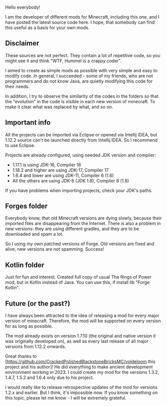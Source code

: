 Hello everybody!

I am the developer of different mods for Minecraft, including this one, and I have posted the latest source code here. I hope, that somebody can find this useful as a basis for your own mods.

<h2> Disclaimer </h2>

These sources are not perfect. They contain a lot of repetitive code, so you might see it and think "WTF, Hummel is a crappy coder".

I aimed to create as simple mods as possible with very simple and easy to modify code. 
In general, I succeeded - some of my friends, who are not programmers and do not know Java, are quietly modifying this code for their needs.

In addition, I try to observe the similarity of the codes in the folders so that the "evolution" in the code is visible in each new version of minecraft. 
To make it clear what was replaced by what, and so on.

<h2> Important info </h2>

All the projects can be imported via Eclipse or opened via Intellij IDEA, but 1.12.2 source can't be launched directly from Intellij IDEA. So I recommend to use Eclipse.

Projects are already configured, using needed JDK version and compiler:

* 1.17.1 is using JDK-16, Compiler 16
* 1.18.2 and higher are using JDK-17, Compiler 17
* 1.6.4 and lower are using JDK-11, Compiler 6 (1.6)
* All the others are using JDK-8 (JDK 1.8), Compiler 8 (1.8)

If you have problems when importing projects, check your JDK's paths.

<h2> Forges folder </h2>

Everybody know, that old Minecraft versions are dying slowly, because their imported files are disappearing from the Internet. 
There is also a problem in new versions: they are using different gradles, and they are to be downloaded and spam a lot.

So I using my own patched versions of Forge. Old versions are fixed and alive, new versions are not spamming. Success!

<h2> Kotlin folder </h2>

Just for fun and interest. Created full copy of usual The Rings of Power mod, but in Kotlin instead of Java. You can use this, if install lib "Forge Kotlin".

<h2> Future (or the past?) </h2>

I have always been attracted to the idea of releasing a mod for every major version of minecraft. Therefore, the mod will be supported on every version for as long as possible.

The mod already exists on version 1.7.10 (the original and native version it was originally developed on), as well as every last release of all major versions from 1.12.2 onwards.

Great thanks to [https://github.com/CrackedPolishedBlackstoneBricksMC/voldeloom this project and his author]! He did everything to make ancient development environment working in 2023. I could create my mod for the versions 1.3.2, 1.4.7, 1.5.2 and 1.6.4 only due to his project. 

I would really like to release retrospective updates of the mod for versions 1.2.x and earlier. But I think, it's impossible now. If you know something on this topic, please let me know - I will be extremely grateful.
